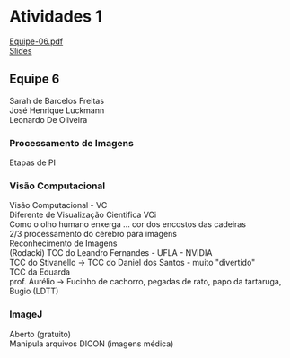 # Atividades 1

[Equipe-06.pdf](Equipe-06.pdf)  
[Slides](Slides.pdf)  

## Equipe 6

Sarah de Barcelos Freitas  
José Henrique Luckmann  
Leonardo De Oliveira  

### Processamento de Imagens

Etapas de PI  

### Visão Computacional

Visão Computacional - VC  
Diferente de Visualização Cientifica VCi  
Como o olho humano enxerga ... cor dos encostos das cadeiras  
2/3 processamento do cérebro para imagens  
  Reconhecimento de Imagens  
(Rodacki) TCC do Leandro Fernandes - UFLA - NVIDIA  
TCC do Stivanello -> TCC do Daniel dos Santos - muito "divertido"  
TCC da Eduarda  
prof. Aurélio -> Fucinho de cachorro, pegadas de rato, papo da tartaruga, Bugio (LDTT)  

### ImageJ

Aberto (gratuito)  
Manipula arquivos DICON (imagens médica)  
